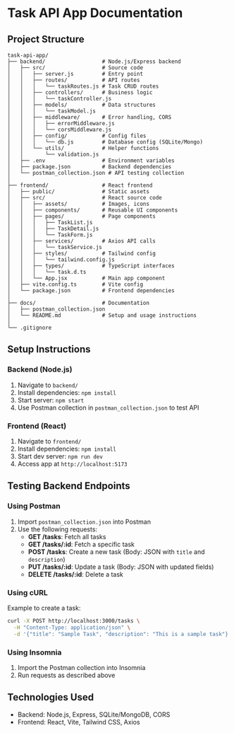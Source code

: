 # Task API App Documentation

## Project Structure

```
task-api-app/
├── backend/                  # Node.js/Express backend
│   ├── src/                  # Source code
│   │   ├── server.js         # Entry point
│   │   ├── routes/           # API routes
│   │   │   └── taskRoutes.js # Task CRUD routes
│   │   ├── controllers/      # Business logic
│   │   │   └── taskController.js
│   │   ├── models/           # Data structures
│   │   │   └── taskModel.js
│   │   ├── middleware/       # Error handling, CORS
│   │   │   ├── errorMiddleware.js
│   │   │   └── corsMiddleware.js
│   │   ├── config/           # Config files
│   │   │   └── db.js         # Database config (SQLite/Mongo)
│   │   └── utils/            # Helper functions
│   │       └── validation.js
│   ├── .env                  # Environment variables
│   ├── package.json          # Backend dependencies
│   └── postman_collection.json # API testing collection
│
├── frontend/                 # React frontend
│   ├── public/               # Static assets
│   ├── src/                  # React source code
│   │   ├── assets/           # Images, icons
│   │   ├── components/       # Reusable UI components
│   │   ├── pages/            # Page components
│   │   │   ├── TaskList.js
│   │   │   ├── TaskDetail.js
│   │   │   └── TaskForm.js
│   │   ├── services/         # Axios API calls
│   │   │   └── taskService.js
│   │   ├── styles/           # Tailwind config
│   │   │   └── tailwind.config.js
│   │   ├── types/            # TypeScript interfaces
│   │   │   └── task.d.ts
│   │   └── App.jsx           # Main app component
│   ├── vite.config.ts        # Vite config
│   └── package.json          # Frontend dependencies
│
├── docs/                     # Documentation
│   ├── postman_collection.json
│   └── README.md             # Setup and usage instructions
│
└── .gitignore
```

## Setup Instructions

### Backend (Node.js)
1. Navigate to `backend/`
2. Install dependencies: `npm install`
3. Start server: `npm start`
4. Use Postman collection in `postman_collection.json` to test API

### Frontend (React)
1. Navigate to `frontend/`
2. Install dependencies: `npm install`
3. Start dev server: `npm run dev`
4. Access app at `http://localhost:5173`

## Testing Backend Endpoints

### Using Postman
1. Import `postman_collection.json` into Postman
2. Use the following requests:
   - **GET /tasks**: Fetch all tasks
   - **GET /tasks/:id**: Fetch a specific task
   - **POST /tasks**: Create a new task (Body: JSON with `title` and `description`)
   - **PUT /tasks/:id**: Update a task (Body: JSON with updated fields)
   - **DELETE /tasks/:id**: Delete a task

### Using cURL
Example to create a task:
```bash
curl -X POST http://localhost:3000/tasks \
  -H "Content-Type: application/json" \
  -d '{"title": "Sample Task", "description": "This is a sample task"}'
```

### Using Insomnia
1. Import the Postman collection into Insomnia
2. Run requests as described above

## Technologies Used
- Backend: Node.js, Express, SQLite/MongoDB, CORS
- Frontend: React, Vite, Tailwind CSS, Axios